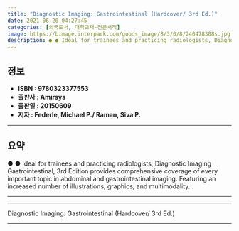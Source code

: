```yaml
---
title: "Diagnostic Imaging: Gastrointestinal (Hardcover/ 3rd Ed.)"
date: 2021-06-20 04:27:45
categories: [외국도서, 대학교재-전문서적]
image: https://bimage.interpark.com/goods_image/8/3/0/8/240478308s.jpg
description: ● ● Ideal for trainees and practicing radiologists, Diagnostic Imaging Gastrointestinal, 3rd Edition provides comprehensive coverage of every important topic
---
```


## **정보**

- **ISBN : 9780323377553**
- **출판사 : Amirsys**
- **출판일 : 20150609**
- **저자 : Federle, Michael P./ Raman, Siva P.**

------



## **요약**

●  ●  Ideal for trainees and practicing radiologists, Diagnostic Imaging Gastrointestinal, 3rd Edition provides comprehensive coverage of every important topic in abdominal and gastrointestinal imaging. Featuring an increased number of illustrations, graphics, and multimodality... 

------



------


Diagnostic Imaging: Gastrointestinal (Hardcover/ 3rd Ed.) 

------


